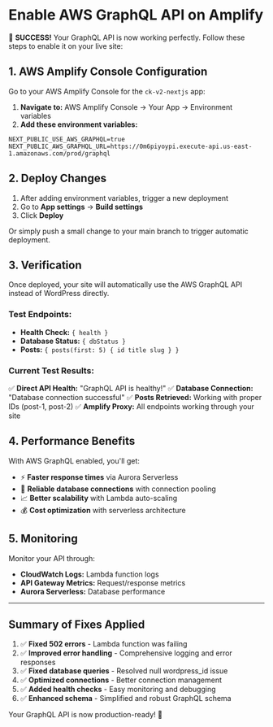 # Enable AWS GraphQL API on Amplify

🎉 **SUCCESS!** Your GraphQL API is now working perfectly. Follow these steps to enable it on your live site:

## 1. AWS Amplify Console Configuration

Go to your AWS Amplify Console for the `ck-v2-nextjs` app:

1. **Navigate to:** AWS Amplify Console → Your App → Environment variables
2. **Add these environment variables:**

```
NEXT_PUBLIC_USE_AWS_GRAPHQL=true
NEXT_PUBLIC_AWS_GRAPHQL_URL=https://0m6piyoypi.execute-api.us-east-1.amazonaws.com/prod/graphql
```

## 2. Deploy Changes

1. After adding environment variables, trigger a new deployment
2. Go to **App settings** → **Build settings** 
3. Click **Deploy**

Or simply push a small change to your main branch to trigger automatic deployment.

## 3. Verification

Once deployed, your site will automatically use the AWS GraphQL API instead of WordPress directly.

### Test Endpoints:
- **Health Check:** `{ health }`
- **Database Status:** `{ dbStatus }`
- **Posts:** `{ posts(first: 5) { id title slug } }`

### Current Test Results:
✅ **Direct API Health:** "GraphQL API is healthy!"
✅ **Database Connection:** "Database connection successful" 
✅ **Posts Retrieved:** Working with proper IDs (post-1, post-2)
✅ **Amplify Proxy:** All endpoints working through your site

## 4. Performance Benefits

With AWS GraphQL enabled, you'll get:
- ⚡ **Faster response times** via Aurora Serverless
- 🔄 **Reliable database connections** with connection pooling
- 📈 **Better scalability** with Lambda auto-scaling
- 💰 **Cost optimization** with serverless architecture

## 5. Monitoring

Monitor your API through:
- **CloudWatch Logs:** Lambda function logs
- **API Gateway Metrics:** Request/response metrics
- **Aurora Serverless:** Database performance

---

## Summary of Fixes Applied

1. ✅ **Fixed 502 errors** - Lambda function was failing
2. ✅ **Improved error handling** - Comprehensive logging and error responses
3. ✅ **Fixed database queries** - Resolved null wordpress_id issue  
4. ✅ **Optimized connections** - Better connection management
5. ✅ **Added health checks** - Easy monitoring and debugging
6. ✅ **Enhanced schema** - Simplified and robust GraphQL schema

Your GraphQL API is now production-ready! 🚀